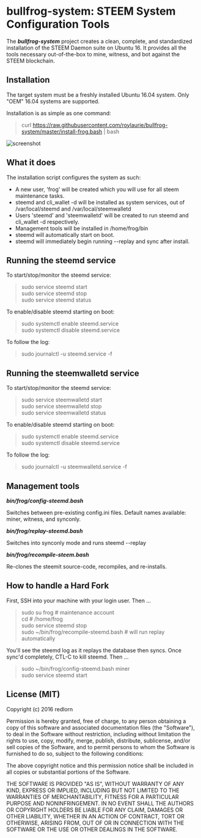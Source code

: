 bullfrog-system: STEEM System Configuration Tools
================================

The ***bullfrog-system*** project creates a clean, complete, and standardized installation of the STEEM Daemon suite on Ubuntu 16. It provides all the tools necessary out-of-the-box to mine, witness, and bot against the STEEM blockchain.

Installation
------------
The target system must be a freshly installed Ubuntu 16.04 system. Only "OEM" 16.04 systems are supported.

Installation is as simple as one command:
> curl https://raw.githubusercontent.com/roylaurie/bullfrog-system/master/install-frog.bash | bash

![screenshot](https://steemitimages.com/0x0/https://www.steemimg.com/images/2016/07/21/install-screenshot6351e.png)

What it does
------------

The installation script configures the system as such:
* A new user, 'frog' will be created which you will use for all steem maintenance tasks.
* steemd and cli_wallet -d will be installed as system services, out of /var/local/steemd and /var/local/steemwalletd
* Users 'steemd' and 'steemwalletd' will be created to run steemd and cli_wallet -d respectively.
* Management tools will be installed in /home/frog/bin
* steemd will automatically start on boot.
* steemd will immediately begin running --replay and sync after install.

Running the steemd service
----------------------------
To start/stop/monitor the steemd service:
> sudo service steemd start<br>
> sudo service steemd stop<br>
> sudo service steemd status<br>

To enable/disable steemd starting on boot:
> sudo systemctl enable steemd.service<br>
> sudo systemctl disable steemd.service<br>

To follow the log:
> sudo journalctl -u steemd.service -f

Running the steemwalletd service
----------------------------------
To start/stop/monitor the steemd service:
> sudo service steemwalletd start<br>
> sudo service steemwalletd stop<br>
> sudo service steemwalletd status<br>

To enable/disable steemd starting on boot:
> sudo systemctl enable steemd.service<br>
> sudo systemctl disable steemd.service<br>

To follow the log:
> sudo journalctl -u steemwalletd.service -f

Management tools
------------------

***bin/frog/config-steemd.bash <config name>***

Switches between pre-existing config.ini files. Default names available: miner, witness, and synconly.

***bin/frog/replay-steemd.bash***

Switches into synconly mode and runs steemd --replay

***bin/frog/recompile-steem.bash***

Re-clones the steemit source-code, recompiles, and re-installs.

How to handle a Hard Fork
-------------------------
First, SSH into your machine with your login user. Then ...

> sudo su frog # maintenance account<br>
> cd  # /home/frog<br>
> sudo service steemd stop<br>
> sudo ~/bin/frog/recompile-steemd.bash  # will run replay automatically

You'll see the steemd log as it replays the database then syncs. Once sync'd completely, CTL-C to kill steemd. Then ...
> sudo ~/bin/frog/config-steemd.bash miner<br>
> sudo service steemd start

License (MIT)
-------------
Copyright (c) 2016 redlorn

Permission is hereby granted, free of charge, to any person obtaining a copy of this software and associated documentation files (the "Software"), to deal in the Software without restriction, including without limitation the rights to use, copy, modify, merge, publish, distribute, sublicense, and/or sell copies of the Software, and to permit persons to whom the Software is furnished to do so, subject to the following conditions:

The above copyright notice and this permission notice shall be included in all copies or substantial portions of the Software.

THE SOFTWARE IS PROVIDED "AS IS", WITHOUT WARRANTY OF ANY KIND, EXPRESS OR IMPLIED, INCLUDING BUT NOT LIMITED TO THE WARRANTIES OF MERCHANTABILITY, FITNESS FOR A PARTICULAR PURPOSE AND NONINFRINGEMENT. IN NO EVENT SHALL THE AUTHORS OR COPYRIGHT HOLDERS BE LIABLE FOR ANY CLAIM, DAMAGES OR OTHER LIABILITY, WHETHER IN AN ACTION OF CONTRACT, TORT OR OTHERWISE, ARISING FROM, OUT OF OR IN CONNECTION WITH THE SOFTWARE OR THE USE OR OTHER DEALINGS IN THE SOFTWARE.
